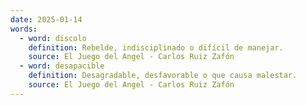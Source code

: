 ```yaml
---
date: 2025-01-14
words:
  - word: díscolo
    definition: Rebelde, indisciplinado o difícil de manejar.
    source: El Juego del Angel - Carlos Ruiz Zafón 
  - word: desapacible
    definition: Desagradable, desfavorable o que causa malestar.
    source: El Juego del Angel - Carlos Ruiz Zafón 
---
```


